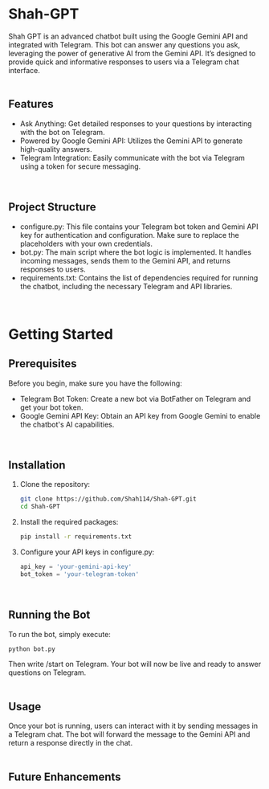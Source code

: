# Shah-GPT
Shah GPT is an advanced chatbot built using the Google Gemini API and integrated with Telegram. This bot can answer any questions you ask, leveraging the power of generative AI from the Gemini API. It’s designed to provide quick and informative responses to users via a Telegram chat interface. <br/>
<br/>

## Features
* Ask Anything: Get detailed responses to your questions by interacting with the bot on Telegram.
* Powered by Google Gemini API: Utilizes the Gemini API to generate high-quality answers.
* Telegram Integration: Easily communicate with the bot via Telegram using a token for secure messaging. <br/>
<br/>

## Project Structure
* configure.py: This file contains your Telegram bot token and Gemini API key for authentication and configuration. Make sure to replace the placeholders with your own credentials.
* bot.py: The main script where the bot logic is implemented. It handles incoming messages, sends them to the Gemini API, and returns responses to users.
* requirements.txt: Contains the list of dependencies required for running the chatbot, including the necessary Telegram and API libraries. <br/>
<br/>

# Getting Started
## Prerequisites
Before you begin, make sure you have the following: <br/>
* Telegram Bot Token: Create a new bot via BotFather on Telegram and get your bot token.
* Google Gemini API Key: Obtain an API key from Google Gemini to enable the chatbot's AI capabilities. <br/>
<br/>

## Installation
1. Clone the repository:
   
   ```bash
   git clone https://github.com/Shah114/Shah-GPT.git
   cd Shah-GPT
   ```
3. Install the required packages:
   
   ```bash
   pip install -r requirements.txt
   ```
4. Configure your API keys in configure.py:
   
   ```python
   api_key = 'your-gemini-api-key'
   bot_token = 'your-telegram-token'
   ```
<br/>

## Running the Bot
To run the bot, simply execute: <br/>

```bash
python bot.py
```
Then write /start on Telegram. Your bot will now be live and ready to answer questions on Telegram. <br/>
<br/>

## Usage
Once your bot is running, users can interact with it by sending messages in a Telegram chat. The bot will forward the message to the Gemini API and return a response directly in the chat. <br/>
<br/>

## Future Enhancements

